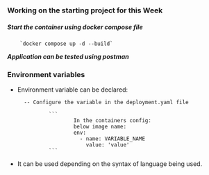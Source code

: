 ### Working on the starting project for this Week

##### Start the container using docker compose file

        `docker compose up -d --build`

***Application can be tested using postman***


### Environment variables

- Environment variable can be declared:
        
        -- Configure the variable in the deployment.yaml file

                ```
                        In the containers config:
                        below image name:
                        env:
                          - name: VARIABLE_NAME
                            value: 'value'
                ```

- It can be used depending on the syntax of language being used.
